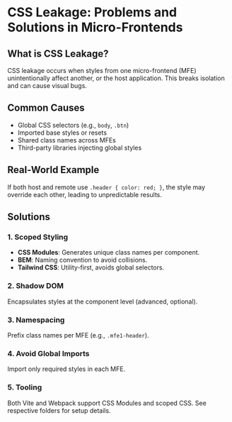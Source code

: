 # CSS Leakage: Problems and Solutions in Micro-Frontends

## What is CSS Leakage?

CSS leakage occurs when styles from one micro-frontend (MFE) unintentionally affect another, or the host application. This breaks isolation and can cause visual bugs.

## Common Causes

- Global CSS selectors (e.g., `body`, `.btn`)
- Imported base styles or resets
- Shared class names across MFEs
- Third-party libraries injecting global styles

## Real-World Example

If both host and remote use `.header { color: red; }`, the style may override each other, leading to unpredictable results.

## Solutions

### 1. Scoped Styling

- **CSS Modules**: Generates unique class names per component.
- **BEM**: Naming convention to avoid collisions.
- **Tailwind CSS**: Utility-first, avoids global selectors.

### 2. Shadow DOM

Encapsulates styles at the component level (advanced, optional).

### 3. Namespacing

Prefix class names per MFE (e.g., `.mfe1-header`).

### 4. Avoid Global Imports

Import only required styles in each MFE.

### 5. Tooling

Both Vite and Webpack support CSS Modules and scoped CSS. See respective folders for setup details.
